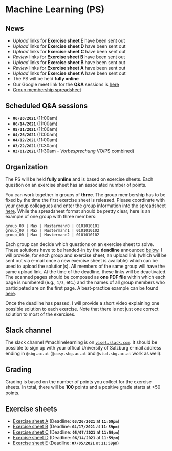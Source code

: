 # Machine Learning (PS)

## News

- *Upload* links for **Exercise sheet E** have been sent out
- *Upload* links for **Exercise sheet D** have been sent out
- *Upload* links for **Exercise sheet C** have been sent out
- *Review* links for **Exercise sheet B** have been sent out
- *Upload* links for **Exercise sheet B** have been sent out
- *Review* links for **Exercise sheet A** have been sent out
- *Upload* links for **Exercise sheet A** have been sent out
- The PS will be held **fully online**
- Our Google meet link for the **Q&A** sessions is [here](https://meet.google.com/zka-jpyj-hmg)
- [Group membership spreadsheet](https://myfiles.sbg.ac.at/index.php/s/ZYxK73Qd44dQdtb)

## Scheduled Q&A sessions

- **`06/28/2021`** (11:00am)
- **`06/14/2021`** (11:00am)
- **`05/31/2021`** (11:00am)
- **`04/26/2021`** (11:00am)
- **`04/12/2021`** (11:00am)
- **`03/22/2021`** (11:30am)
- **`03/01/2021`** (11:30am - *Vorbesprechung* VO/PS combined)

## Organization

The PS will be held **fully online** and is based on exercise sheets. Each question on an exercise sheet has an associated number of points.

You can work together in groups of **three**. The group membership has to be fixed by the time the first exercise sheet is released. Please coordinate with your group colleagues and enter the group information into the spreadsheet [here](https://myfiles.sbg.ac.at/index.php/s/ZYxK73Qd44dQdtb). While the spreadsheet format should be pretty clear, here is an example of one group with three members:

```
group_00 | Max | Mustermann0 | 0101010101
group_00 | Max | Mustermann1 | 0101010102
group_00 | Max | Mustermann2 | 0101010102
```

Each group can decide which questions on an exercise sheet to solve. These solutions have to be handed-in by the **deadline** announced [below](#Exercise-sheets). I will provide, for each group and exercise sheet, an upload link (which will be sent out via e-mail once a new exercise sheet is available) which can be used to upload the solution(s). All members of the same group will have the same upload link. At the time of the deadline, these links will be deactivated. The scanned pages should be composed as **one PDF file** within which each page is numbered (e.g., `1/3`, etc.) and the names of all group members who participated are on the first page. A best-practice example can be found [here](Example-Submission.pdf).

Once the deadline has passed, I will provide a short video explaining one possible solution to each exercise. Note that there is not just one correct solution to most of the exercises. 

## Slack channel

The slack channel #machinelearning is on [`visel.slack.com`](https://visel.slack.com). It should be possible to sign up with your offical University of Salzburg e-mail address ending in `@sbg.ac.at` (`@cosy.sbg.ac.at` and `@stud.sbg.ac.at` work as well).

## Grading

Grading is based on the number of points you collect for the exercise sheets. In total, there will be **100** points and a positive grade starts at >50 points.  

## Exercise sheets

- [Exercise sheet A](exA.pdf) (Deadline: **`03/26/2021`** at **`11:59pm`**)
- [Exercise sheet B](exB.pdf) (Deadline: **`04/17/2021`** at **`11:59pm`**)
- [Exercise sheet C](exC.pdf) (Deadline: **`05/07/2021`** at **`11:59pm`**)
- [Exercise sheet D](exD.pdf) (Deadline: **`06/14/2021`** at **`11:59pm`**)
- [Exercise sheet E](exE.pdf) (Deadline: **`07/05/2021`** at **`11:59pm`**)


